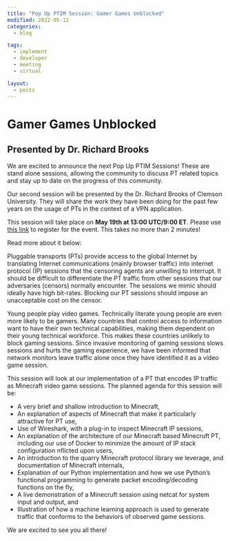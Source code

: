 ```yaml
---
title: "Pop Up PTIM Session: Gamer Games Unblocked"
modified: 2022-05-12
categories:
  - blog

tags:
  - implement
  - developer
  - meeting
  - virtual

layout:
  - posts
---
```


# Gamer Games Unblocked

## Presented by Dr. Richard Brooks

We are excited to announce the next Pop Up PTIM Sessions! These are stand alone
sessions, allowing the community to discuss PT related topics and stay up to
date on the progress of this community.

Our second session will be presented by the Dr. Richard Brooks of Clemson
University. They will share the work they have been doing for the past few
years on the usage of PTs in the context of a VPN application.

This session will take place on **May 19th at 13:00 UTC/9:00 ET**.
Please use [this link](https://cryptpad.fr/form/#/2/form/view/GdwbPhD-Cpctzu8WAvVCSdH+G-KMawkttEagyT2Ot0c/) to register for the event. 
This takes no more than 2 minutes!

Read more about it below:

Pluggable transports (PTs) provide access to the global Internet by translating
Internet communications (mainly browser traffic) into internet protocol (IP)
sessions that the censoring agents are unwilling to interrupt. It should be
difficult to differentiate the PT traffic from other sessions that our
adversaries (censors) normally encounter. The sessions we mimic should ideally
have high bit-rates. Blocking our PT sessions should impose an unacceptable
cost on the censor.

Young people play video games. Technically literate young people are even more
likely to be gamers. Many countries that control access to information want to
have their own technical capabilities, making them dependent on their young
technical workforce. This makes these countries unlikely to block gaming
sessions. Since invasive monitoring of gaming sessions slows sessions and hurts
the gaming experience, we have been informed that network monitors leave
traffic alone once they have identified it as a video game session.

This session will look at our implementation of a PT that encodes IP traffic as
Minecraft video game sessions. The planned agenda for this session will be:

- A very brief and shallow introduction to Minecraft,
- An explanation of aspects of Minecraft that make it particularly attractive
  for PT use,
- Use of Wireshark, with a plug-in to inspect Minecraft IP sessions,
- An explanation of the architecture of our Minecraft based Minecruft PT,
  including our use of Docker to minimize the amount of IP stack configuration
  nflicted upon users,
- An introduction to the quarry Minecraft protocol library we leverage, and
  documentation of Minecraft internals,
- Explanation of our Python implementation and how we use Python’s functional
  programming to generate packet encoding/decoding functions on the fly,
- A live demonstration of a Minecruft session using netcat for system input and
  output, and
- Illustration of how a machine learning approach is used to generate traffic
  that conforms to the behaviors of observed game sessions.

We are excited to see you all there!
